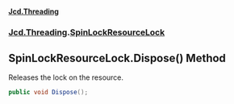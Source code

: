 #### [Jcd.Threading](index.md 'index')
### [Jcd.Threading](Jcd.Threading.md 'Jcd.Threading').[SpinLockResourceLock](SpinLockResourceLock.md 'Jcd.Threading.SpinLockResourceLock')

## SpinLockResourceLock.Dispose() Method

Releases the lock on the resource.

```csharp
public void Dispose();
```
